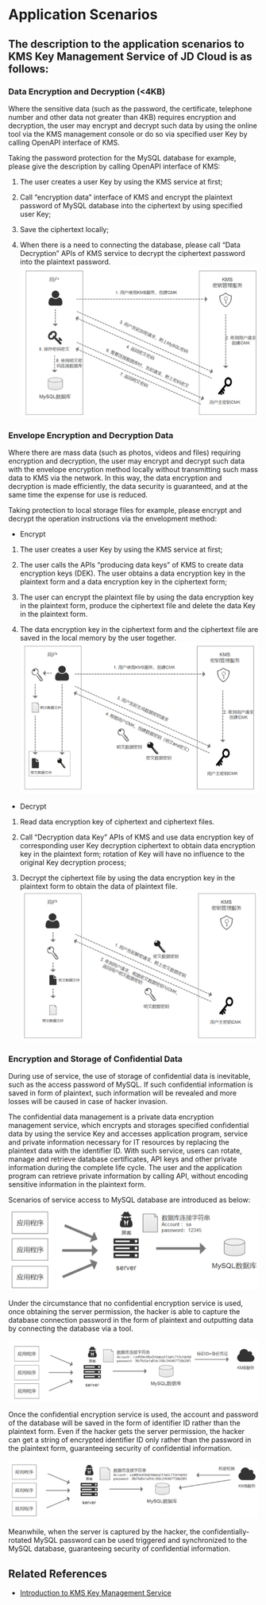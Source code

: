 # Application Scenarios

## The description to the application scenarios to KMS Key Management Service of JD Cloud is as follows:

### Data Encryption and Decryption (<4KB)

Where the sensitive data (such as the password, the certificate, telephone number and other data not greater than 4KB) requires encryption and decryption, the user may encrypt and decrypt such data by using the online tool via the KMS management console or do so via specified user Key by calling OpenAPI interface of KMS.

Taking the password protection for the MySQL database for example, please give the description by calling OpenAPI interface of KMS:

1. The user creates a user Key by using the KMS service at first;

2. Call “encryption data” interface of KMS and encrypt the plaintext password of MySQL database into the ciphertext by using specified user Key;

3. Save the ciphertext locally;

4. 	When there is a need to connecting the database, please call “Data Decryption” APIs of KMS service to decrypt the ciphertext password into the plaintext password.
![数据加解密](/image/Key-Management-Service/小数据加解密.png )

### Envelope Encryption and Decryption Data
Where there are mass data (such as photos, videos and files) requiring encryption and decryption, the user may encrypt and decrypt such data with the envelope encryption method locally without transmitting such mass data to KMS via the network. In this way, the data encryption and decryption is made efficiently, the data security is guaranteed, and at the same time the expense for use is reduced.

Taking protection to local storage files for example, please encrypt and decrypt the operation instructions via the envelopment method:

- Encrypt

1. The user creates a user Key by using the KMS service at first;

2. The user calls the APIs “producing data keys” of KMS to create data encryption keys (DEK). The user obtains a data encryption key in the plaintext form and a data encryption key in the ciphertext form;

3. The user can encrypt the plaintext file by using the data encryption key in the plaintext form, produce the ciphertext file and delete the data Key in the plaintext form.

4. The data encryption key in the ciphertext form and the ciphertext file are saved in the local memory by the user together.
![信封加密](/image/Key-Management-Service/信封加密.png )

- Decrypt

1. Read data encryption key of ciphertext and ciphertext files.

2. Call “Decryption data Key” APIs of KMS and use data encryption key of corresponding user Key decryption ciphertext to obtain data encryption key in the plaintext form; rotation of Key will have no influence to the original Key decryption process;

3. Decrypt the ciphertext file by using the data encryption key in the plaintext form to obtain the data of plaintext file.
![信封解密](/image/Key-Management-Service/信封解密.png )

### Encryption and Storage of Confidential Data
During use of service, the use of storage of confidential data is inevitable, such as the access password of MySQL. If such confidential information is saved in form of plaintext, such information will be revealed and more losses will be caused in case of hacker invasion.

The confidential data management is a private data encryption management service, which encrypts and storages specified confidential data by using the service Key and accesses application program, service and private information necessary for IT resources by replacing the plaintext data with the identifier ID. With such service, users can rotate, manage and retrieve database certificates, API keys and other private information during the complete life cycle. The user and the application program can retrieve private information by calling API, without encoding sensitive information in the plaintext form.

Scenarios of service access to MySQL database are introduced as below:
![机密场景说明1](/image/Key-Management-Service/机密场景说明图1.png )

Under the circumstance that no confidential encryption service is used, once obtaining the server permission, the hacker is able to capture the database connection password in the form of plaintext and outputting data by connecting the database via a tool.

![机密场景说明2](/image/Key-Management-Service/机密场景说明图2.png )

Once the confidential encryption service is used, the account and password of the database will be saved in the form of identifier ID rather than the plaintext form. Even if the hacker gets the server permission, the hacker can get a string of encrypted identifier ID only rather than the password in the plaintext form, guaranteeing security of confidential information.

![机密场景说明3](/image/Key-Management-Service/机密场景说明图3.png )

Meanwhile, when the server is captured by the hacker, the confidentially-rotated MySQL password can be used triggered and synchronized to the MySQL database, guaranteeing security of confidential information.

## Related References

- [Introduction to KMS Key Management Service](/documentation/Cloud-Security/Key-Management-Service/Product-Overview.md)
